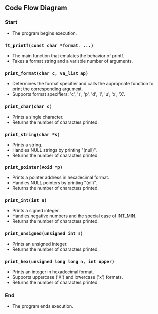 ## Code Flow Diagram

### Start
- The program begins execution.

### `ft_printf(const char *format, ...)`
- The main function that emulates the behavior of printf.
- Takes a format string and a variable number of arguments.

### `print_format(char c, va_list ap)`
- Determines the format specifier and calls the appropriate function to print the corresponding argument.
- Supports format specifiers: 'c', 's', 'p', 'd', 'i', 'u', 'x', 'X'.

### `print_char(char c)`
- Prints a single character.
- Returns the number of characters printed.

### `print_string(char *s)`
- Prints a string.
- Handles NULL strings by printing "(null)".
- Returns the number of characters printed.

### `print_pointer(void *p)`
- Prints a pointer address in hexadecimal format.
- Handles NULL pointers by printing "(nil)".
- Returns the number of characters printed.

### `print_int(int n)`
- Prints a signed integer.
- Handles negative numbers and the special case of INT_MIN.
- Returns the number of characters printed.

### `print_unsigned(unsigned int n)`
- Prints an unsigned integer.
- Returns the number of characters printed.

### `print_hex(unsigned long long n, int upper)`
- Prints an integer in hexadecimal format.
- Supports uppercase ('X') and lowercase ('x') formats.
- Returns the number of characters printed.

### End
- The program ends execution.

